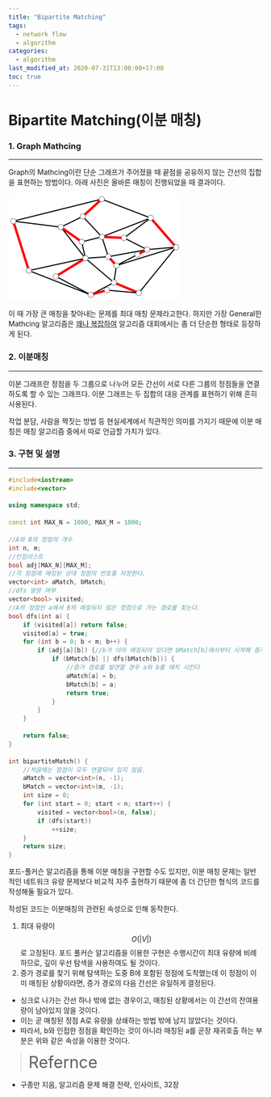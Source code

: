 ```yaml
---
title: "Bipartite Matching"
tags:
  - network flow
  - algorithm
categories:
  - algorithm
last_modified_at: 2020-07-31T13:00:00+17:00
toc: true
---
```

<script type="text/javascript"
src="https://cdn.mathjax.org/mathjax/latest/MathJax.js?config=TeX-AMS_HTML">
</script>
# Bipartite Matching(이분 매칭)
### 1. Graph Mathcing
***
Graph의 Mathcing이란 단순 그래프가 주어졌을 때 끝점을 공유하지 않는 간선의 집합을 표현하는 방법이다.
아래 사진은 올바른 매칭이 진행되었을 때 결과이다.

![그래프 이미지](/assets/images/matching.png)

이 때 가장 큰 매칭을 찾아내는 문제를 최대 매칭 문제라고한다.
하지만 가장 General한 Mathcing 알고리즘은 [꽤나 복잡하여](https://en.wikipedia.org/wiki/Blossom_algorithm) 알고리즘 대회에서는 좀 더 단순한 형태로 등장하게 된다.

### 2. 이분매칭
***
이분 그래프란 정점을 두 그룹으로 나누어 모든 간선이 서로 다른 그룹의 정점들을 연결하도록 할 수 있는 그래프다.
이분 그래프는 두 집합의 대응 관계를 표현하기 위해 흔히 사용된다.

작업 분담, 사람을 짝짓는 방법 등 현실세계에서 직관적인 의미를 가지기 때문에 이분 매칭은 매칭 알고리즘 중에서 따로 언급할 가치가 있다.

### 3. 구현 및 설명
***
```cpp
#include<iostream>
#include<vector>

using namespace std;

const int MAX_N = 1000, MAX_M = 1000;

//A와 B의 정점의 개수
int n, m;
//인접리스트
bool adj[MAX_N][MAX_M];
//각 정점에 매칭된 상대 정점의 번호를 저장한다.
vector<int> aMatch, bMatch;
//dfs 방문 여부
vector<bool> visited;
//A의 정점인 a에서 B의 매칭되지 않은 정점으로 가는 경로를 찾는다.
bool dfs(int a) {
	if (visited[a]) return false;
	visited[a] = true;
	for (int b = 0; b < m; b++) {
		if (adj[a][b]) {//b가 이미 매칭되어 있다면 bMatch[b]에서부터 시작해 증가경로를 찾는다
			if (bMatch[b] || dfs(bMatch[b])) {
				//증가 경로를 발견할 경우 a와 b를 매치 시킨다
				aMatch[a] = b;
				bMatch[b] = a;
				return true;
			}
		}
	}

	return false;
}

int bipartiteMatch() {
	//처음에는 정점이 모두 연결되어 있지 않음.
	aMatch = vector<int>(n, -1);
	bMatch = vector<int>(m, -1);
	int size = 0;
	for (int start = 0; start < n; start++) {
		visited = vector<bool>(n, false);
		if (dfs(start))
			++size;
	}
	return size;
}
```

포드-풀커슨 알고리즘을 통해 이분 매칭을 구현할 수도 있지만, 이분 매칭 문제는 일반적인 네트워크 유량 문제보다 비교적 자주 출현하기 때문에 좀 더 간단한 형식의 코드를 작성해둘 필요가 있다.

작성된 코드는 이분매칭의 관련된 속성으로 인해 동작한다.
1. 최대 유량이 $$O(\left\lvert V \right\rvert)$$로 고정된다. 포드 풀커슨 알고리즘을 이용한 구현은 수행시간이 최대 유량에 비례하므로, 깊이 우선 탐색을 사용하여도 될 것이다.
2. 증가 경로를 찾기 위해 탐색하는 도중 B에 포함된 정점에 도착했는데 이 정점이 이미 매칭된 상황이라면, 증가 경로의 다음 간선은 유일하게 결정된다.
  - 싱크로 나가는 간선 하나 밖에 없는 경우이고, 매칭된 상황에서는 이 간선의 잔여용량이 남아있지 않을 것이다.
  - 이는 곧 매칭된 정점 A로 유량을 상쇄하는 방법 밖에 남지 않았다는 것이다.
  - 따라서, b와 인접한 정점을 확인하는 것이 아니라 매칭된 a를 곧장 재귀호출 하는 부분은 위와 같은 속성을 이용한 것이다.

  ><font size="6">Refernce</font>
  - 구종만 지음, 알고리즘 문제 해결 전략, 인사이트, 32장
